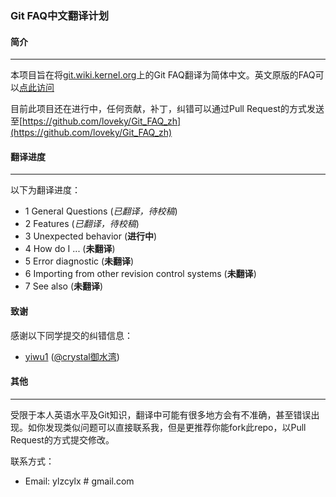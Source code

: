 ### Git FAQ中文翻译计划 ###

#### 简介 ####
_____________________
本项目旨在将[git.wiki.kernel.org](https://git.wiki.kernel.org)上的Git FAQ翻译为简体中文。英文原版的FAQ可以[点此访问](https://git.wiki.kernel.org/index.php/GitFaq)   

目前此项目还在进行中，任何贡献，补丁，纠错可以通过Pull Request的方式发送至[https://github.com/loveky/Git_FAQ_zh](https://github.com/loveky/Git_FAQ_zh)

#### 翻译进度 ####
_____________________
以下为翻译进度：

- 1 General Questions (_已翻译，待校稿_)
- 2 Features (_已翻译，待校稿_)
- 3 Unexpected behavior (__进行中__)
- 4 How do I ... (__未翻译__)
- 5 Error diagnostic (__未翻译__)
- 6 Importing from other revision control systems (__未翻译__)
- 7 See also (__未翻译__)

#### 致谢 ####
感谢以下同学提交的纠错信息：

- [yiwu1](https://github.com/yiwu1) ([@crystal御水湾](http://www.weibo.com/u/2950706582))

#### 其他 ####
_____________________
受限于本人英语水平及Git知识，翻译中可能有很多地方会有不准确，甚至错误出现。如你发现类似问题可以直接联系我，但是更推荐你能fork此repo，以Pull Request的方式提交修改。

联系方式：

- Email: ylzcylx # gmail.com
